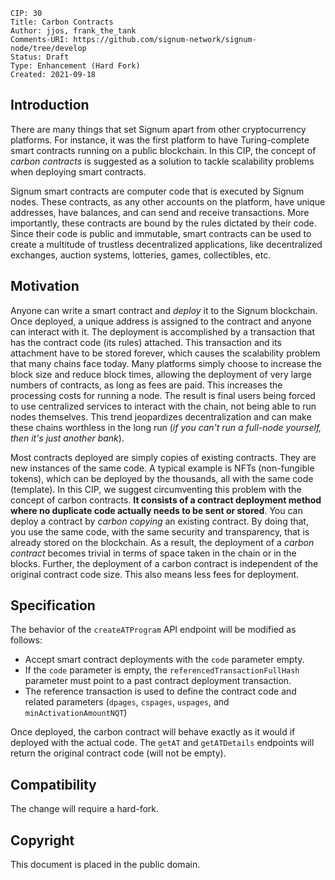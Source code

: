     CIP: 30
    Title: Carbon Contracts
    Author: jjos, frank_the_tank
    Comments-URI: https://github.com/signum-network/signum-node/tree/develop
    Status: Draft
    Type: Enhancement (Hard Fork)
    Created: 2021-09-18

## Introduction

There are many things that set Signum apart from other cryptocurrency platforms. For instance, it was the first platform to have Turing-complete smart contracts running on a public blockchain. In this CIP, the concept of *carbon contracts* is suggested as a solution to tackle scalability problems when deploying smart contracts.

Signum smart contracts are computer code that is executed by Signum nodes. These contracts, as any other accounts on the platform, have unique addresses, have balances, and can send and receive transactions. More importantly, these contracts are bound by the rules dictated by their code. Since their code is public and immutable, smart contracts can be used to create a multitude of trustless decentralized applications, like decentralized exchanges, auction systems, lotteries, games, collectibles, etc.

## Motivation

Anyone can write a smart contract and *deploy* it to the Signum blockchain. Once deployed, a unique address is assigned to the contract and anyone can interact with it. The deployment is accomplished by a transaction that has the contract code (its rules) attached. This transaction and its attachment have to be stored forever, which causes the scalability problem that many chains face today. Many platforms simply choose to increase the block size and reduce block times, allowing the deployment of very large numbers of contracts, as long as fees are paid. This increases the processing costs for running a node. The result is final users being forced to use centralized services to interact with the chain, not being able to run nodes themselves. This trend jeopardizes decentralization and can make these chains worthless in the long run (*if you can't run a full-node yourself, then it's just another bank*).

Most contracts deployed are simply copies of existing contracts. They are new instances of the same code. A typical example is NFTs (non-fungible tokens), which can be deployed by the thousands, all with the same code (template). In this CIP, we suggest circumventing this problem with the concept of carbon contracts. **It consists of a contract deployment method where no duplicate code actually needs to be sent or stored**. You can deploy a contract by *carbon copying* an existing contract. By doing that, you use the same code, with the same security and transparency, that is already stored on the blockchain. As a result, the deployment of a *carbon contract* becomes trivial in terms of space taken in the chain or in the blocks. Further, the deployment of a carbon contract is independent of the original contract code size. This also means less fees for deployment.

## Specification

The behavior of the `createATProgram` API endpoint will be modified as follows:
 - Accept smart contract deployments with the `code` parameter empty.
 - If the `code` parameter is empty, the `referencedTransactionFullHash` parameter must point to a past contract deployment transaction.
 - The reference transaction is used to define the contract code and related parameters (`dpages`, `cspages`, `uspages`, and `minActivationAmountNQT`)
 
Once deployed, the carbon contract will behave exactly as it would if deployed with the actual code. The `getAT` and `getATDetails` endpoints will return the original contract code (will not be empty).

## Compatibility

The change will require a hard-fork.

## Copyright

This document is placed in the public domain.
